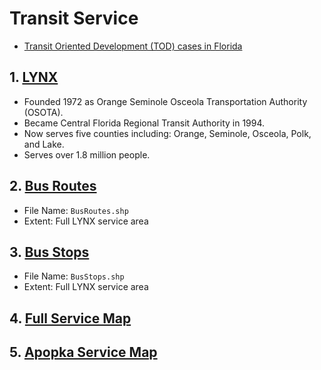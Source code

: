 # Transit Service

- [Transit Oriented Development (TOD) cases in Florida](https://planfortransit.com/resources-2/florida-transit-oriented-development/)

## 1. [LYNX](https://www.golynx.com/corporate-info/facts-glance.stml)

- Founded 1972 as Orange Seminole Osceola Transportation Authority (OSOTA).
- Became Central Florida Regional Transit Authority in 1994.
- Now serves five counties including: Orange, Seminole, Osceola, Polk, and Lake.
- Serves over 1.8 million people.

## 2. [Bus Routes](https://www.golynx.com/lynxmap/GoLYNX_data/BusRoutes_MetadataItemDescription.pdf)

- File Name: ```BusRoutes.shp```
- Extent: Full LYNX service area

## 3. [Bus Stops](https://www.golynx.com/lynxmap/GoLYNX_data/BusStops_MetadataItemDescription.pdf)

- File Name: ```BusStops.shp```
- Extent: Full LYNX service area

## 4. [Full Service Map](https://www.golynx.com/resources/pdf/LYNX-system-map_071920.pdf)

## 5. [Apopka Service Map](https://www.golynx.com/core/fileparse.php/97362/urlt/LNX_Lft_Apopka_WEB.pdf)
